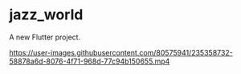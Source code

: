 # jazz_world

A new Flutter project.



https://user-images.githubusercontent.com/80575941/235358732-58878a6d-8076-4f71-968d-77c94b150655.mp4

